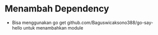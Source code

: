 # Menambah Dependency
- Bisa menggunakan go get github.com/Baguswicaksono388/go-say-hello untuk menambahkan module